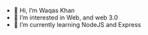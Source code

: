 - 👋 Hi, I’m Waqas Khan
- 👀 I’m interested in Web, and web 3.0
- 🌱 I’m currently learning NodeJS and Express

<!---
waqaskhan55701/waqaskhan55701 is a ✨ special ✨ repository because its `README.md` (this file) appears on your GitHub profile.
You can click the Preview link to take a look at your changes.
--->
